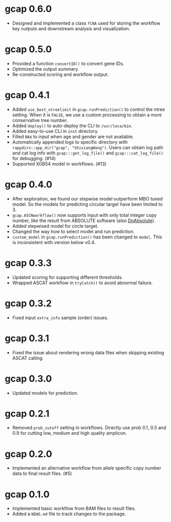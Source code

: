 # gcap 0.6.0

- Designed and implemented a class `fCNA` used for storing the workflow key outputs
and downstream analysis and visualization.

# gcap 0.5.0

- Provided a function `convertID()` to convert gene IDs.
- Optimized the output summary.
- Re-constructed scoring and workflow output.

# gcap 0.4.1

- Added `use_best_ntreelimit` in `gcap.runPrediction()` to control the ntree setting.
When it is `FALSE`, we use a custom processing to obtain a more conservative tree number.
- Added `deploy()` to auto-deploy the CLI to `/usr/loca/bin`.
- Added easy-to-use CLI in `inst` directory.
- Filled `NA`s to input when age and gender are not available.
- Automatically appended logs to specific directory with `rappdirs::app_dir("gcap", "ShixiangWang")`.
Users can obtain log path and cat log info with `gcap:::get_log_file()` and `gcap:::cat_log_file()`
for debugging. (#14)
- Supported XGB54 model in workflows. (#13)

# gcap 0.4.0

- After exploration, we found our stepwise model outperform MBO tuned model.
So the models for predicting circular target have been limited to 3.
- `gcap.ASCNworkflow()` now supports input with only total integer copy number,
like the result from ABSOLUTE software (also [DoAbsolute](https://github.com/ShixiangWang/DoAbsolute)).
- Added stepwised model for circle target.
- Changed the way how to select model and run prediction.
- `custom_model` in `gcap.runPrediction()` has been changed to `model`. This is
inconsistent with version below v0.4.

# gcap 0.3.3

* Updated scoring for supporting different thresholds.
* Wrapped ASCAT workflow in `tryCatch()` to avoid abnormal failure.

# gcap 0.3.2

* Fixed input `extra_info` sample (order) issues.

# gcap 0.3.1

* Fixed the issue about rendering wrong data files when skipping existing ASCAT
calling.

# gcap 0.3.0

* Updated models for prediction.

# gcap 0.2.1

* Removed `prob_cutoff` setting in workflows. Directly use prob
0.1, 0.5 and 0.9 for cutting low, medium and high quality amplicon.

# gcap 0.2.0

* Implemented an alternative workflow from allele specific copy number data
to final result files. (#5)

# gcap 0.1.0

* Implemented basic workflow from BAM files to result files.
* Added a `NEWS.md` file to track changes to the package.

